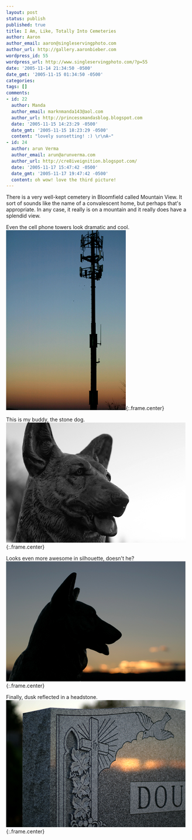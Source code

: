 ```yaml
---
layout: post
status: publish
published: true
title: I Am, Like, Totally Into Cemeteries
author: Aaron
author_email: aaron@singleservingphoto.com
author_url: http://gallery.aaronbieber.com
wordpress_id: 55
wordpress_url: http://www.singleservingphoto.com/?p=55
date: '2005-11-14 21:34:50 -0500'
date_gmt: '2005-11-15 01:34:50 -0500'
categories:
tags: []
comments:
- id: 22
  author: Manda
  author_email: marknmanda143@aol.com
  author_url: http://princessmandasblog.blogspot.com
  date: '2005-11-15 14:23:29 -0500'
  date_gmt: '2005-11-15 18:23:29 -0500'
  content: "lovely sunsetting! :) \r\nA~"
- id: 24
  author: arun Verma
  author_email: arun@arunverma.com
  author_url: http://cre8iveignition.blogspot.com/
  date: '2005-11-17 15:47:42 -0500'
  date_gmt: '2005-11-17 19:47:42 -0500'
  content: oh wow! love the third picture!
---
```

There is a very well-kept cemetery in Bloomfield called Mountain View.
It sort of sounds like the name of a convalescent home, but perhaps
that's appropriate. In any case, it really is on a mountain and it
really does have a splendid view.

Even the cell phone towers look dramatic and cool.
 ![](/ssp/11nov05-01.jpg){:.frame.center}

This is my buddy, the stone dog.
 ![](/ssp/11nov05-02.jpg){:.frame.center}

Looks even more awesome in silhouette, doesn't he?
 ![](/ssp/11nov05-03.jpg){:.frame.center}

Finally, dusk reflected in a headstone.
 ![](/ssp/11nov05-04.jpg){:.frame.center}
